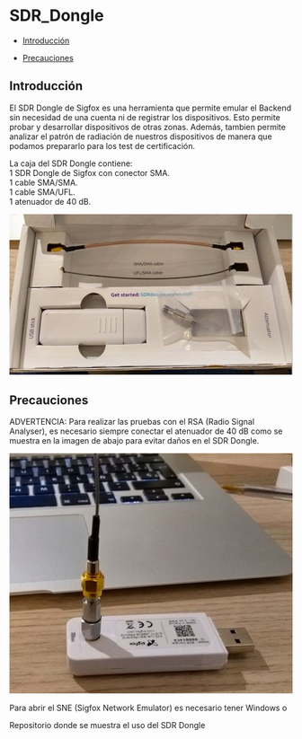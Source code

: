 SDR_Dongle
==============

- 	[Introducción](#introducción)

-	[Precauciones](#precauciones)

Introducción
------------

El SDR Dongle de Sigfox es una herramienta que permite emular el Backend sin necesidad de una cuenta ni de registrar los dispositivos. Esto permite probar y desarrollar dispositivos de otras zonas. Además, tambien permite analizar el patrón de radiación de nuestros dispositivos de manera que podamos prepararlo para los test de certificación.

La caja del SDR Dongle contiene:
<br /> 
1 SDR Dongle de Sigfox con conector SMA.
<br />
1 cable SMA/SMA.
<br />
1 cable SMA/UFL.
<br />
1 atenuador de 40 dB.

![sdr1](https://github.com/Iotnet/SDR_Dongle/blob/master/imagenes/sdr1.png)

Precauciones
------------

ADVERTENCIA: Para realizar las pruebas con el RSA (Radio Signal Analyser), es necesario siempre conectar el atenuador de 40 dB como se muestra en la imagen de  abajo para evitar daños en el SDR Dongle.

![sdr2](https://github.com/Iotnet/SDR_Dongle/blob/master/imagenes/sdr2.png)

Para abrir el SNE (Sigfox Network Emulator) es necesario tener Windows o 


Repositorio donde se muestra el uso del SDR Dongle
